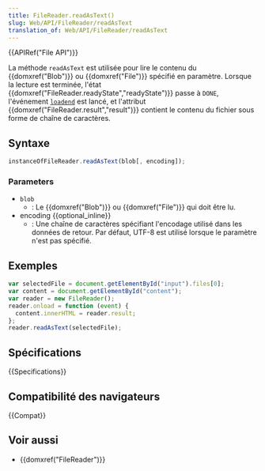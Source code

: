 ```yaml
---
title: FileReader.readAsText()
slug: Web/API/FileReader/readAsText
translation_of: Web/API/FileReader/readAsText
---
```


{{APIRef("File API")}}

La méthode `readAsText` est utilisée pour lire le contenu du {{domxref("Blob")}} ou {{domxref("File")}} spécifié en paramètre. Lorsque la lecture est terminée, l'état {{domxref("FileReader.readyState","readyState")}} passe à `DONE`, l'événement [`loadend`](/fr/docs/Web/API/FileReader/loadend_event) est lancé, et l'attribut {{domxref("FileReader.result","result")}} contient le contenu du fichier sous forme de chaîne de caractères.

## Syntaxe

```js
instanceOfFileReader.readAsText(blob[, encoding]);
```

### Parameters

- `blob`
  - : Le {{domxref("Blob")}} ou {{domxref("File")}} qui doit être lu.
- encoding {{optional_inline}}
  - : Une chaîne de caractères spécifiant l'encodage utilisé dans les données de retour. Par défaut, UTF-8 est utilisé lorsque le paramètre n'est pas spécifié.

## Exemples

```js
var selectedFile = document.getElementById("input").files[0];
var content = document.getElementById("content");
var reader = new FileReader();
reader.onload = function (event) {
  content.innerHTML = reader.result;
};
reader.readAsText(selectedFile);
```

## Spécifications

{{Specifications}}

## Compatibilité des navigateurs

{{Compat}}

## Voir aussi

- {{domxref("FileReader")}}
